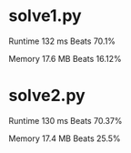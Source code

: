 # solve1.py

Runtime 132 ms Beats 70.1%

Memory 17.6 MB Beats 16.12%

# solve2.py

Runtime 130 ms Beats 70.37%

Memory 17.4 MB Beats 25.5%
